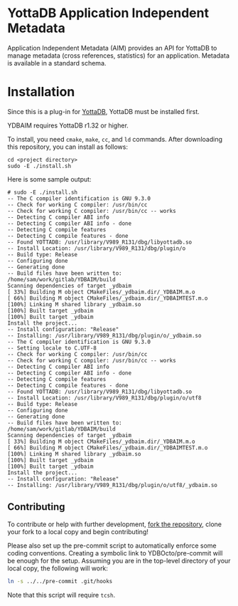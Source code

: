 # YottaDB Application Independent Metadata
Application Independent Metadata (AIM) provides an API for YottaDB to manage
metadata (cross references, statistics) for an application. Metadata is
available in a standard schema.

# Installation
Since this is a plug-in for [YottaDB](https://gitlab.com/YottaDB/DB/YDB),
YottaDB must be installed first.

YDBAIM requires YottaDB r1.32 or higher.

To install, you need `cmake`, `make`, `cc`, and `ld` commands. After
downloading this repository, you can install as follows:

```
cd <project directory>
sudo -E ./install.sh
```

Here is some sample output:
```
# sudo -E ./install.sh
-- The C compiler identification is GNU 9.3.0
-- Check for working C compiler: /usr/bin/cc
-- Check for working C compiler: /usr/bin/cc -- works
-- Detecting C compiler ABI info
-- Detecting C compiler ABI info - done
-- Detecting C compile features
-- Detecting C compile features - done
-- Found YOTTADB: /usr/library/V989_R131/dbg/libyottadb.so
-- Install Location: /usr/library/V989_R131/dbg/plugin/o
-- Build type: Release
-- Configuring done
-- Generating done
-- Build files have been written to: /home/sam/work/gitlab/YDBAIM/build
Scanning dependencies of target _ydbaim
[ 33%] Building M object CMakeFiles/_ydbaim.dir/_YDBAIM.m.o
[ 66%] Building M object CMakeFiles/_ydbaim.dir/_YDBAIMTEST.m.o
[100%] Linking M shared library _ydbaim.so
[100%] Built target _ydbaim
[100%] Built target _ydbaim
Install the project...
-- Install configuration: "Release"
-- Installing: /usr/library/V989_R131/dbg/plugin/o/_ydbaim.so
-- The C compiler identification is GNU 9.3.0
-- Setting locale to C.UTF-8
-- Check for working C compiler: /usr/bin/cc
-- Check for working C compiler: /usr/bin/cc -- works
-- Detecting C compiler ABI info
-- Detecting C compiler ABI info - done
-- Detecting C compile features
-- Detecting C compile features - done
-- Found YOTTADB: /usr/library/V989_R131/dbg/libyottadb.so
-- Install Location: /usr/library/V989_R131/dbg/plugin/o/utf8
-- Build type: Release
-- Configuring done
-- Generating done
-- Build files have been written to: /home/sam/work/gitlab/YDBAIM/build
Scanning dependencies of target _ydbaim
[ 33%] Building M object CMakeFiles/_ydbaim.dir/_YDBAIM.m.o
[ 66%] Building M object CMakeFiles/_ydbaim.dir/_YDBAIMTEST.m.o
[100%] Linking M shared library _ydbaim.so
[100%] Built target _ydbaim
[100%] Built target _ydbaim
Install the project...
-- Install configuration: "Release"
-- Installing: /usr/library/V989_R131/dbg/plugin/o/utf8/_ydbaim.so
```

## Contributing
To contribute or help with further development, [fork the repository](https://docs.gitlab.com/ee/gitlab-basics/fork-project.html), clone your fork to a local copy and begin contributing!

Please also set up the pre-commit script to automatically enforce some coding conventions. Creating a symbolic link to YDBOcto/pre-commit will be enough for the setup. Assuming you are in the top-level directory of your local copy, the following will work:

```sh
ln -s ../../pre-commit .git/hooks
```

Note that this script will require `tcsh`.

